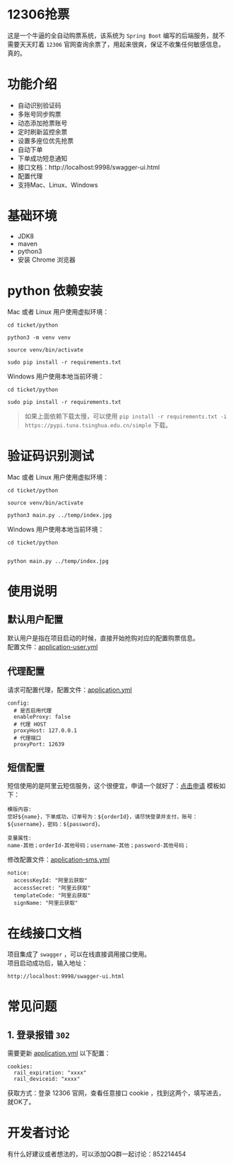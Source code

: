 # 12306抢票
这是一个牛逼的全自动购票系统，该系统为 `Spring Boot` 编写的后端服务，就不需要天天盯着 `12306` 官网查询余票了，用起来很爽，保证不收集任何敏感信息，真的。

# 功能介绍
- 自动识别验证码
- 多账号同步购票
- 动态添加抢票账号
- 定时刷新监控余票
- 设置多座位优先抢票
- 自动下单
- 下单成功短息通知
- 接口文档：http://localhost:9998/swagger-ui.html
- 配置代理
- 支持Mac、Linux、Windows


# 基础环境
- JDK8
- maven
- python3
- 安装 Chrome 浏览器

# python 依赖安装
Mac 或者 Linux 用户使用虚拟环境：
```
cd ticket/python

python3 -m venv venv

source venv/bin/activate

sudo pip install -r requirements.txt

```
Windows 用户使用本地当前环境：
```
cd ticket/python

sudo pip install -r requirements.txt

```
> 如果上面依赖下载太慢，可以使用 `pip install -r requirements.txt -i https://pypi.tuna.tsinghua.edu.cn/simple` 下载。

# 验证码识别测试
Mac 或者 Linux 用户使用虚拟环境：
```
cd ticket/python

source venv/bin/activate

python3 main.py ../temp/index.jpg
```

Windows 用户使用本地当前环境： 

```
cd ticket/python


python main.py ../temp/index.jpg
```

# 使用说明

## 默认用户配置
默认用户是指在项目启动的时候，直接开始抢购对应的配置购票信息。  
配置文件：[application-user.yml](src/main/resources/application-user.yml)  

## 代理配置
请求可配置代理，配置文件：[application.yml](src/main/resources/application.yml) 
```
config:
  # 是否启用代理
  enableProxy: false
  # 代理 HOST
  proxyHost: 127.0.0.1
  # 代理端口
  proxyPort: 12639
``` 

## 短信配置
短信使用的是阿里云短信服务，这个很便宜，申请一个就好了：[点击申请](https://www.aliyun.com/product/sms?spm=5176.8142029.cloudEssentials.57.e9396d3edQ9wXL)
模板如下：
```$xslt
模版内容:
您好${name}，下单成功，订单号为：${orderId}，请尽快登录并支付，账号：${username}，密码：${password}。

变量属性:
name-其他；orderId-其他号码；username-其他；password-其他号码；
```  

修改配置文件：[application-sms.yml](src/main/resources/application-sms.yml)  
```
notice:
  accessKeyId: "阿里云获取"
  accessSecret: "阿里云获取"
  templateCode: "阿里云获取"
  signName: "阿里云获取"
```

# 在线接口文档
项目集成了 `swagger` ，可以在线直接调用接口使用。  
项目启动成功后，输入地址：
```
http://localhost:9998/swagger-ui.html
```

# 常见问题
## 1. 登录报错 `302`
需要更新 [application.yml](src/main/resources/application.yml) 以下配置：
```
cookies:
  rail_expiration: "xxxx"
  rail_deviceid: "xxxx"
```
获取方式：登录 12306 官网，查看任意接口 cookie ，找到这两个，填写进去，就OK了。


# 开发者讨论
有什么好建议或者想法的，可以添加QQ群一起讨论：852214454
